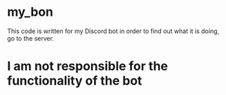 # my_bon

This code is written for my Discord bot in order to find out what it is doing, go to the server. 

# I am not responsible for the functionality of the bot
